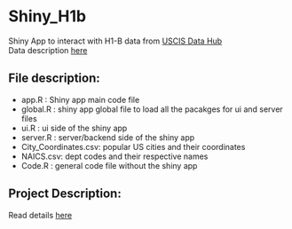# Shiny_H1b
Shiny App to interact with H1-B data from [USCIS Data Hub](https://www.uscis.gov/h-1b-data-hub)  
Data description [here](https://www.uscis.gov/tools/reports-studies/understanding-our-h-1b-employer-data-hub)

## File description:
- app.R : Shiny app main code file
- global.R : shiny app global file to load all the pacakges for ui and server files
- ui.R : ui side of the shiny app
- server.R : server/backend side of the shiny app
- City_Coordinates.csv: popular US cities and their coordinates
- NAICS.csv: dept codes and their respective names
- Code.R : general code file without the shiny app

## Project Description:
Read details [here](https://towardsdatascience.com/plotly-with-r-shiny-495f19f4aba3)


